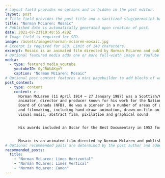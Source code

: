 ```yaml
---
# Layout field provides no options and is hidden in the post editor.
layout: post
# Title field provides the post title and a sanitized slug/permalink based on the title content. !!! Use a descriptive title and then do not change it !!!
title: "Norman McLaren: Mosaic"
# Published date is automatically generated upon creation of post.
date: 2021-07-23T19:40:55.429Z
# Image field is required for SEO.
image: /assets/images/norman-mclaren-mosaic.jpg
# Excerpt is required for SEO. Limit of 140 characters.
excerpt: Mosaic is an animated film directed by Norman McLaren and published in 1965.
# Optional featured media adds one or more full-width image or YouTube embeds to the top of the post.
media:
  - type: featured_media_youtube
    youtubeID: 0yJRWUAKgnY
    caption: "Norman McLaren: Mosaic"
# Optional post content features a mini pagebuilder to add blocks of written content, images, and YouTube embeds to the post. Recommended at least one instance of WYSIWYG block.
post_content:
  - type: content
    content: >-
      Norman McLaren (11 April 1914 – 27 January 1987) was a Scottish/Canadian
      animator, director and producer known for his work for the National Film
      Board of Canada (NFB). He was a pioneer in a number of areas of animation
      and filmmaking, including hand-drawn animation, drawn-on-film animation,
      visual music, abstract film, pixilation and graphical sound.


      His awards included an Oscar for the Best Documentary in 1952 for Neighbours, a Silver Bear for best short documentary at the 1956 Berlin International Film Festival Rythmetic and a 1969 BAFTA Award for Best Animated Film for Pas de deux.


      Mosaic is an animated film directed by Norman McLaren and published in 1965.
# Optional recommended posts are determined by the post author and added here. This is good for SEO and internal linking.
recommended_posts:
  title:
    - "Norman McLaren: Lines Horizontal"
    - "Norman McLaren: Lines Vertical"
    - "Norman McLaren: Canon"
---
```

